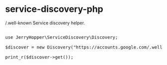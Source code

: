 # service-discovery-php

 /.well-known Service discovery helper.



<pre>

use JerryHopper\ServiceDiscovery\Discovery;

$discover = new Discovery("https://accounts.google.com/.well-known/openid-configuration");

print_r($discover->get());

</pre>
